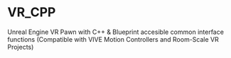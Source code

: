 # VR_CPP
Unreal Engine VR Pawn with C++ &amp; Blueprint accesible common interface functions (Compatible with VIVE Motion Controllers and Room-Scale VR Projects)
